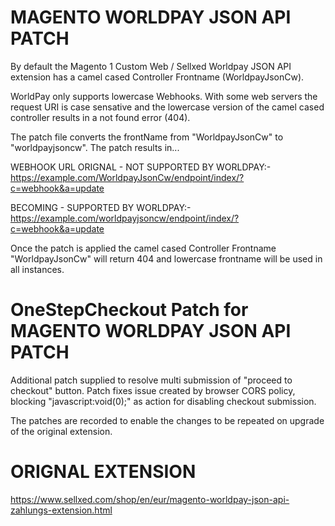 # MAGENTO WORLDPAY JSON API PATCH

By default the Magento 1 Custom Web / Sellxed Worldpay JSON API extension has a camel cased Controller Frontname (WorldpayJsonCw).

WorldPay only supports lowercase Webhooks. With some web servers the request URI is case sensative and the lowercase version of the camel cased controller results in a not found error (404).

The patch file converts the frontName from "WorldpayJsonCw" to "worldpayjsoncw". The patch results in...

WEBHOOK URL ORIGNAL - NOT SUPPORTED BY WORLDPAY:-
https://example.com/WorldpayJsonCw/endpoint/index/?c=webhook&a=update

BECOMING - SUPPORTED BY WORLDPAY:-
https://example.com/worldpayjsoncw/endpoint/index/?c=webhook&a=update

Once the patch is applied the camel cased Controller Frontname "WorldpayJsonCw" will return 404 and lowercase frontname will be used in all instances.

# OneStepCheckout Patch for MAGENTO WORLDPAY JSON API PATCH

Additional patch supplied to resolve multi submission of "proceed to checkout" button. Patch fixes issue created by browser CORS policy, blocking "javascript:void(0);" as action for disabling checkout submission.

The patches are recorded to enable the changes to be repeated on upgrade of the original extension.

# ORIGNAL EXTENSION

https://www.sellxed.com/shop/en/eur/magento-worldpay-json-api-zahlungs-extension.html

